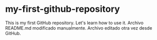 # my-first-github-repository
This is my first GitHub repository. Let's learn how to use it.
Archivo README.md modificado manualmente. Archivo editado otra vez desde GitHub.
